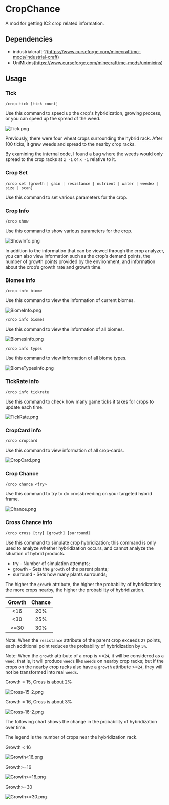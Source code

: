 # CropChance

A mod for getting IC2 crop related information.

## Dependencies

- industrialcraft-2(https://www.curseforge.com/minecraft/mc-mods/industrial-craft)
- UniMixins(https://www.curseforge.com/minecraft/mc-mods/unimixins)

## Usage

### Tick

`/crop tick [tick count]`

Use this command to speed up the crop's hybridization, growing process,
or you can speed up the spread of the weed.

![Tick.png](https://github.com/Windmill-City/CropChance/blob/main/docs/Tick.png?raw=true)

Previously, there were four wheat crops surrounding the hybrid rack.
After 100 ticks, it grew weeds and spread to the nearby crop racks.

By examining the internal code, I found a bug where the weeds would only
spread to the crop racks at `z -1` or `x -1` relative to it.

### Crop Set

`/crop set [growth | gain | resistance | nutrient | water | weedex | size | scan]`

Use this command to set various parameters for the crop.

### Crop Info

`/crop show`

Use this command to show various parameters for the crop.

![ShowInfo.png](https://github.com/Windmill-City/CropChance/blob/main/docs/ShowInfo.png?raw=true)

In addition to the information that can be viewed through the crop analyzer, you can also view information such as the
crop’s demand points, the number of growth points provided by the environment, and information about the crop’s growth
rate and growth time.

### Biomes info

`/crop info biome`

Use this command to view the information of current biomes.

![BiomeInfo.png](https://github.com/Windmill-City/CropChance/blob/main/docs/BiomeInfo.png?raw=true)

`/crop info biomes`

Use this command to view the information of all biomes.

![BiomesInfo.png](https://github.com/Windmill-City/CropChance/blob/main/docs/BiomesInfo.png?raw=true)

`/crop info types`

Use this command to view information of all biome types.

![BiomeTypesInfo.png](https://github.com/Windmill-City/CropChance/blob/main/docs/BiomeTypesInfo.png?raw=true)

### TickRate info

`/crop info tickrate`

Use this command to check how many game ticks it takes for crops to update each time.

![TickRate.png](https://github.com/Windmill-City/CropChance/blob/main/docs/TickRate.png?raw=true)

### CropCard info

`/crop cropcard`

Use this command to view information of all crop-cards.

![CropCard.png](https://github.com/Windmill-City/CropChance/blob/main/docs/CropCard.png?raw=true)

### Crop Chance

`/crop chance <try>`

Use this command to try to do crossbreeding on your targeted hybrid frame.

![Chance.png](https://github.com/Windmill-City/CropChance/blob/main/docs/Chance.png?raw=true)

### Cross Chance info

`/crop cross [try] [growth] [surround]`

Use this command to simulate crop hybridization;
this command is only used to analyze whether hybridization occurs, and cannot analyze the situation of hybrid products.

- try - Number of simulation attempts;
- growth - Sets the `growth` of the parent plants;
- surround - Sets how many plants surrounds;

The higher the `growth` attribute, the higher the probability of hybridization;
the more crops nearby, the higher the probability of hybridization.

| Growth | Chance |
|:------:|:------:|
|  <16   |  20%   |
|  <30   |  25%   |
|  >=30  |  30%   |

Note: When the `resistance` attribute of the parent crop exceeds `27` points,
each additional point reduces the probability of hybridization by `5%`.

Note: When the `growth` attribute of a crop is >=`24`, it will be considered as a `weed`,
that is, it will produce `weeds` like `weeds` on nearby crop racks;
but if the crops on the nearby crop racks also have a `growth` attribute >=`24`, they will not be transformed into
real `weeds`.

Growth = 15, Cross is about 2%

![Cross-15-2.png](https://github.com/Windmill-City/CropChance/blob/main/docs/Cross-15-2.png?raw=true)

Growth = 16, Cross is about 3%

![Cross-16-2.png](https://github.com/Windmill-City/CropChance/blob/main/docs/Cross-16-2.png?raw=true)

The following chart shows the change in the probability of hybridization over time.

The legend is the number of crops near the hybridization rack.

Growth < 16

![Growth<16.png](https://github.com/Windmill-City/CropChance/blob/main/docs/Growth-16.png?raw=true)

Growth>=16

![Growth>=16.png](https://github.com/Windmill-City/CropChance/blob/main/docs/Growth%2B16.png?raw=true)

Growth>=30

![Growth>=30.png](https://github.com/Windmill-City/CropChance/blob/main/docs/Growth%2B30.png?raw=true)
